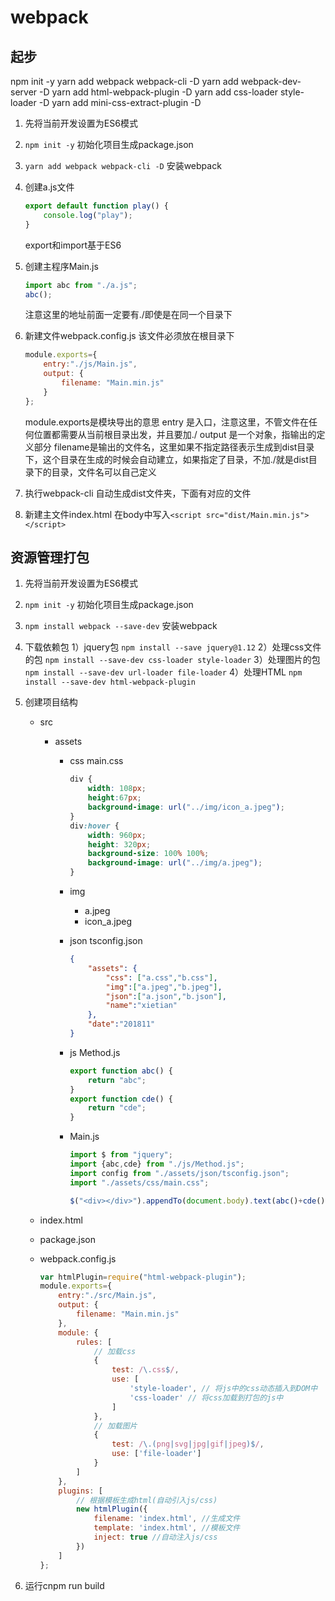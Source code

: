 # webpack

## 起步

npm init -y
yarn add webpack webpack-cli -D
yarn add webpack-dev-server -D
yarn add html-webpack-plugin -D
yarn add css-loader style-loader -D
yarn add mini-css-extract-plugin -D

1. 先将当前开发设置为ES6模式
2. `npm init -y`    初始化项目生成package.json
3. `yarn add webpack webpack-cli -D`  安装webpack
4. 创建a.js文件

    ```js
    export default function play() {
        console.log("play");
    }
    ```

    export和import基于ES6
5. 创建主程序Main.js

    ```js
    import abc from "./a.js";
    abc();
    ```

    注意这里的地址前面一定要有./即使是在同一个目录下
6. 新建文件webpack.config.js
    该文件必须放在根目录下

    ```js
    module.exports={
        entry:"./js/Main.js",
        output: {
            filename: "Main.min.js"
        }
    };
    ```

    module.exports是模块导出的意思
    entry 是入口，注意这里，不管文件在任何位置都需要从当前根目录出发，并且要加./
    output 是一个对象，指输出的定义部分
    filename是输出的文件名，这里如果不指定路径表示生成到dist目录下，这个目录在生成的时候会自动建立，如果指定了目录，不加./就是dist目录下的目录，文件名可以自己定义
7. 执行webpack-cli
    自动生成dist文件夹，下面有对应的文件
8. 新建主文件index.html
    在body中写入`<script src="dist/Main.min.js"></script>`

## 资源管理打包

1. 先将当前开发设置为ES6模式
2. `npm init -y`    初始化项目生成package.json
3. `npm install webpack --save-dev`  安装webpack
4. 下载依赖包
    1）jquery包   `npm install --save jquery@1.12`
    2）处理css文件的包  `npm install --save-dev css-loader style-loader`
    3）处理图片的包   `npm install --save-dev url-loader file-loader`
    4）处理HTML   `npm install --save-dev html-webpack-plugin`
5. 创建项目结构
    - src
        - assets
            - css
                main.css

                ```css
                div {
                    width: 108px;
                    height:67px;
                    background-image: url("../img/icon_a.jpeg");
                }
                div:hover {
                    width: 960px;
                    height: 320px;
                    background-size: 100% 100%;
                    background-image: url("../img/a.jpeg");
                }
                ```

            - img
                - a.jpeg
                - icon_a.jpeg
            - json
                tsconfig.json

                ```json
                {
                    "assets": {
                        "css": ["a.css","b.css"],
                        "img":["a.jpeg","b.jpeg"],
                        "json":["a.json","b.json"],
                        "name":"xietian"
                    },
                    "date":"201811"
                }
                ```

            - js
                Method.js

                ```js
                export function abc() {
                    return "abc";
                }
                export function cde() {
                    return "cde";
                }
                ```

            - Main.js

                ```js
                import $ from "jquery";
                import {abc,cde} from "./js/Method.js";
                import config from "./assets/json/tsconfig.json";
                import "./assets/css/main.css";

                $("<div></div>").appendTo(document.body).text(abc()+cde()+JSON.parse(config));
                ```

    - index.html
    - package.json
    - webpack.config.js

        ```js
        var htmlPlugin=require("html-webpack-plugin");
        module.exports={
            entry:"./src/Main.js",
            output: {
                filename: "Main.min.js"
            },
            module: {
                rules: [
                    // 加载css
                    {
                        test: /\.css$/,
                        use: [
                            'style-loader', // 将js中的css动态插入到DOM中
                            'css-loader' // 将css加载到打包的js中
                        ]
                    },
                    // 加载图片
                    {
                        test: /\.(png|svg|jpg|gif|jpeg)$/,
                        use: ['file-loader']
                    }
                ]
            },
            plugins: [
                // 根据模板生成html(自动引入js/css)
                new htmlPlugin({
                    filename: 'index.html', //生成文件
                    template: 'index.html', //模板文件
                    inject: true //自动注入js/css
                })
            ]
        };
        ```

6. 运行cnpm run build
